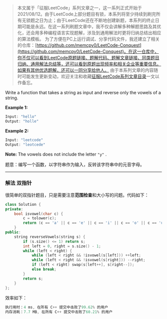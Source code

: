 > 本文属于「征服LeetCode」系列文章之一，这一系列正式开始于2021/08/12。由于LeetCode上部分题目有锁，本系列将至少持续到刷完所有无锁题之日为止；由于LeetCode还在不断地创建新题，本系列的终止日期可能是永远。在这一系列刷题文章中，我不仅会讲解多种解题思路及其优化，还会用多种编程语言实现题解，涉及到通用解法时更将归纳总结出相应的算法模板。
> <b></b>
> 为了方便在PC上运行调试、分享代码文件，我还建立了相关的仓库：[https://github.com/memcpy0/LeetCode-Conquest](https://github.com/memcpy0/LeetCode-Conquest)。在这一仓库中，你不仅可以看到LeetCode原题链接、题解代码、题解文章链接、同类题目归纳、通用解法总结等，还可以看到原题出现频率和相关企业等重要信息。如果有其他优选题解，还可以一同分享给他人。
> <b></b>
> 由于本系列文章的内容随时可能发生更新变动，欢迎关注和收藏[征服LeetCode系列文章目录](https://memcpy0.blog.csdn.net/article/details/119656559)一文以作备忘。


Write a function that takes a string as input and reverse only the vowels of a string.

**Example 1:**

```swift
Input: "hello"
Output: "holle"
```

**Example 2:**

```swift
Input: "leetcode"
Output: "leotcede"
```

**Note:** The vowels does not include the letter `"y"` .

题意：编写一个函数，以字符串作为输入，反转该字符串中的元音字母。


---
### 解法 双指针
很简单的双指针题目，只是需要注意**范围检查**和大小写的问题。代码如下：
```cpp
class Solution {
private:
    bool isvowel(char c) {
        c = tolower(c);
        return (c == 'a' || c == 'e' || c == 'i' || c == 'o' || c == 'u');
    }
public:
    string reverseVowels(string s) {
        if (s.size() <= 1) return s;
        int left = 0, right = s.size() - 1;
        while (left < right) {
            while (left < right && !isvowel(s[left])) ++left;
            while (left < right && !isvowel(s[right])) --right;
            if (left < right) swap(s[left++], s[right--]); 
            else break;
        }
        return s;
    }
};
```
 效率如下：
```cpp
执行用时：4 ms, 在所有 C++ 提交中击败了99.62% 的用户
内存消耗：7.7 MB, 在所有 C++ 提交中击败了60.21% 的用户
```

